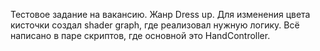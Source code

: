 Тестовое задание на вакансию. Жанр Dress up. 
Для изменения цвета кисточки создал shader graph, где реализовал нужную логику.
Всё написано в паре скриптов, где основной это HandController.
